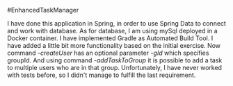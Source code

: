 #EnhancedTaskManager

I have done this application in Spring, in order to use Spring Data to connect and work with database.
As for database, I am using mySql deployed in a Docker container.
I have implemented Gradle as Automated Build Tool.
I have added a little bit more functionality based on the initial exercise. Now command <i>-createUser</i> has an optional parameter <i>-gId</i> which specifies groupId. And using command <i>-addTaskToGroup</i> it is possible to add a task to multiple users who are in that group.
Unfortunately, I have never worked with tests before, so I didn't manage to fulfill the last requirement.
